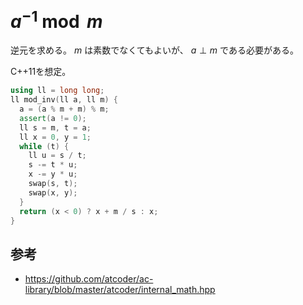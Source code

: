 # $a^{-1} \bmod m$

逆元を求める。 $m$ は素数でなくてもよいが、 $a \perp m$ である必要がある。

C++11を想定。

```c++
using ll = long long;
ll mod_inv(ll a, ll m) {
  a = (a % m + m) % m;
  assert(a != 0);
  ll s = m, t = a;
  ll x = 0, y = 1;
  while (t) {
    ll u = s / t;
    s -= t * u;
    x -= y * u;
    swap(s, t);
    swap(x, y);
  }
  return (x < 0) ? x + m / s : x;
}
```

## 参考

- https://github.com/atcoder/ac-library/blob/master/atcoder/internal_math.hpp
